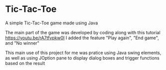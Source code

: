 # Tic-Tac-Toe
A simple Tic-Tac-Toe game made using Java

The main part of the game was developed by coding along with this tutorial https://youtu.be/rA7tfvpkw0I
I added the feature "Play again", "End game", and "No winner" 

This main use of this project for me was pratice using Java swing elements, as well as using JOption pane to display dialog boxes and trigger functions based on the result
